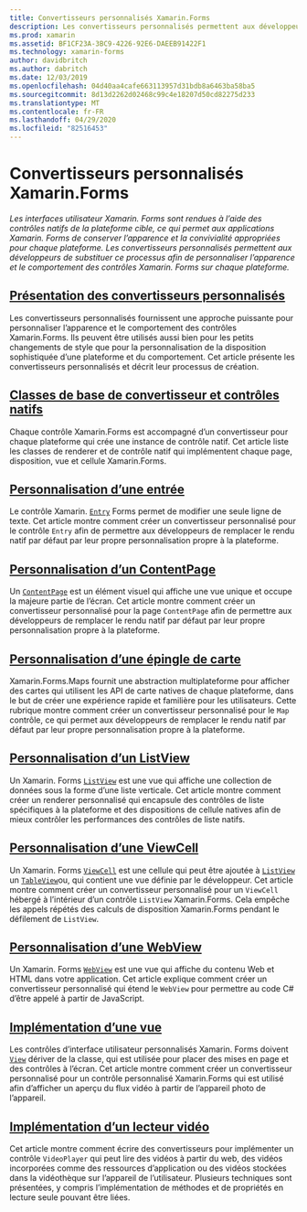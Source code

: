 ```yaml
---
title: Convertisseurs personnalisés Xamarin.Forms
description: Les convertisseurs personnalisés permettent aux développeurs de remplacer le rendu par défaut des contrôles natifs de chaque plateforme afin de personnaliser l’apparence et le comportement des contrôles Xamarin.Forms.
ms.prod: xamarin
ms.assetid: BF1CF23A-3BC9-4226-92E6-DAEEB91422F1
ms.technology: xamarin-forms
author: davidbritch
ms.author: dabritch
ms.date: 12/03/2019
ms.openlocfilehash: 04d40aa4cafe663113957d31bdb8a6463ba58ba5
ms.sourcegitcommit: 8d13d2262d02468c99c4e18207d50cd82275d233
ms.translationtype: MT
ms.contentlocale: fr-FR
ms.lasthandoff: 04/29/2020
ms.locfileid: "82516453"
---
```

# <a name="xamarinforms-custom-renderers"></a>Convertisseurs personnalisés Xamarin.Forms

_Les interfaces utilisateur Xamarin. Forms sont rendues à l’aide des contrôles natifs de la plateforme cible, ce qui permet aux applications Xamarin. Forms de conserver l’apparence et la convivialité appropriées pour chaque plateforme. Les convertisseurs personnalisés permettent aux développeurs de substituer ce processus afin de personnaliser l’apparence et le comportement des contrôles Xamarin. Forms sur chaque plateforme._

## <a name="introduction-to-custom-renderers"></a>[Présentation des convertisseurs personnalisés](introduction.md)

Les convertisseurs personnalisés fournissent une approche puissante pour personnaliser l’apparence et le comportement des contrôles Xamarin.Forms. Ils peuvent être utilisés aussi bien pour les petits changements de style que pour la personnalisation de la disposition sophistiquée d’une plateforme et du comportement. Cet article présente les convertisseurs personnalisés et décrit leur processus de création.

## <a name="renderer-base-classes-and-native-controls"></a>[Classes de base de convertisseur et contrôles natifs](renderers.md)

Chaque contrôle Xamarin.Forms est accompagné d’un convertisseur pour chaque plateforme qui crée une instance de contrôle natif. Cet article liste les classes de renderer et de contrôle natif qui implémentent chaque page, disposition, vue et cellule Xamarin.Forms.

## <a name="customizing-an-entry"></a>[Personnalisation d’une entrée](entry.md)

Le contrôle Xamarin. [`Entry`](xref:Xamarin.Forms.Entry) Forms permet de modifier une seule ligne de texte. Cet article montre comment créer un convertisseur personnalisé pour le contrôle `Entry` afin de permettre aux développeurs de remplacer le rendu natif par défaut par leur propre personnalisation propre à la plateforme.

## <a name="customizing-a-contentpage"></a>[Personnalisation d’un ContentPage](contentpage.md)

Un [`ContentPage`](xref:Xamarin.Forms.ContentPage) est un élément visuel qui affiche une vue unique et occupe la majeure partie de l’écran. Cet article montre comment créer un convertisseur personnalisé pour la page `ContentPage` afin de permettre aux développeurs de remplacer le rendu natif par défaut par leur propre personnalisation propre à la plateforme.

## <a name="customizing-a-map-pin"></a>[Personnalisation d’une épingle de carte](map-pin.md)

Xamarin.Forms.Maps fournit une abstraction multiplateforme pour afficher des cartes qui utilisent les API de carte natives de chaque plateforme, dans le but de créer une expérience rapide et familière pour les utilisateurs. Cette rubrique montre comment créer un convertisseur personnalisé pour le `Map` contrôle, ce qui permet aux développeurs de remplacer le rendu natif par défaut par leur propre personnalisation propre à la plateforme.

## <a name="customizing-a-listview"></a>[Personnalisation d’un ListView](listview.md)

Un Xamarin. Forms [`ListView`](xref:Xamarin.Forms.ListView) est une vue qui affiche une collection de données sous la forme d’une liste verticale. Cet article montre comment créer un renderer personnalisé qui encapsule des contrôles de liste spécifiques à la plateforme et des dispositions de cellule natives afin de mieux contrôler les performances des contrôles de liste natifs.

## <a name="customizing-a-viewcell"></a>[Personnalisation d’une ViewCell](viewcell.md)

Un Xamarin. Forms [`ViewCell`](xref:Xamarin.Forms.ViewCell) est une cellule qui peut être ajoutée à [`ListView`](xref:Xamarin.Forms.ListView) un [`TableView`](xref:Xamarin.Forms.TableView)ou, qui contient une vue définie par le développeur. Cet article montre comment créer un convertisseur personnalisé pour un `ViewCell` hébergé à l’intérieur d’un contrôle `ListView` Xamarin.Forms. Cela empêche les appels répétés des calculs de disposition Xamarin.Forms pendant le défilement de `ListView`.

## <a name="customizing-a-webview"></a>[Personnalisation d’une WebView](hybridwebview.md)

Un Xamarin. Forms [`WebView`](xref:Xamarin.Forms.WebView) est une vue qui affiche du contenu Web et HTML dans votre application. Cet article explique comment créer un convertisseur personnalisé qui étend le `WebView` pour permettre au code C# d’être appelé à partir de JavaScript.

## <a name="implementing-a-view"></a>[Implémentation d’une vue](view.md)

Les contrôles d’interface utilisateur personnalisés Xamarin. Forms doivent [`View`](xref:Xamarin.Forms.View) dériver de la classe, qui est utilisée pour placer des mises en page et des contrôles à l’écran. Cet article montre comment créer un convertisseur personnalisé pour un contrôle personnalisé Xamarin.Forms qui est utilisé afin d’afficher un aperçu du flux vidéo à partir de l’appareil photo de l’appareil.

## <a name="implementing-a-video-player"></a>[Implémentation d’un lecteur vidéo](video-player/index.md)

Cet article montre comment écrire des convertisseurs pour implémenter un contrôle `VideoPlayer` qui peut lire des vidéos à partir du web, des vidéos incorporées comme des ressources d’application ou des vidéos stockées dans la vidéothèque sur l’appareil de l’utilisateur. Plusieurs techniques sont présentées, y compris l’implémentation de méthodes et de propriétés en lecture seule pouvant être liées.
